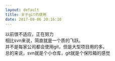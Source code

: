 ```yaml
---
layout: default
title: 关于git的使用
date: 2017-09-06 20:16:18
---
```

以前很不适应，正在努力  
相比svn来说，简直就是一个质的飞跃。  
并不是每家公司都会使用git，但是大型项目用的多。  
总的来说，svn就是个小仓库，git就是个保险箱的感觉  
